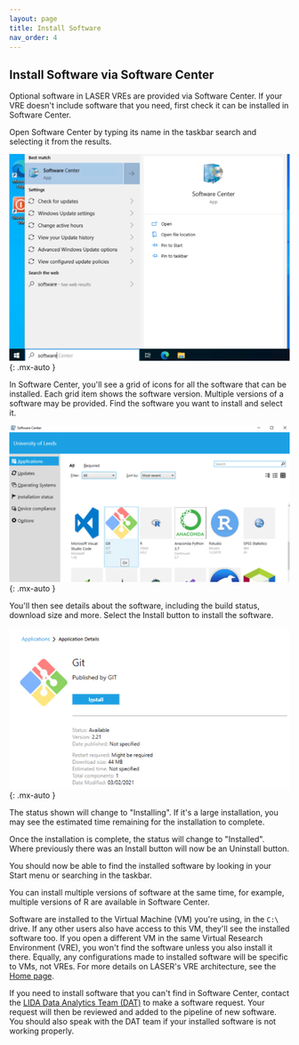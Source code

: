 ```yaml
---
layout: page
title: Install Software
nav_order: 4
---
```


## Install Software via Software Center

Optional software in LASER VREs are provided via Software Center. If your VRE doesn't include software that you need, first check it can be installed in Software Center.

Open Software Center by typing its name in the taskbar search and selecting it from the results.

![](./images/install_software/01_open_sccm.PNG)
{: .mx-auto }

In Software Center, you'll see a grid of icons for all the software that can be installed. Each grid item shows the software version. Multiple versions of a software may be provided. Find the software you want to install and select it.

![](./images/install_software/02_find_app.PNG)
{: .mx-auto }

You'll then see details about the software, including the build status, download size and more. Select the Install button to install the software.

![](./images/install_software/03_app_pane.PNG)
{: .mx-auto }

The status shown will change to "Installing". If it's a large installation, you may see the estimated time remaining for the installation to complete.

Once the installation is complete, the status will change to "Installed". Where previously there was an Install button will now be an Uninstall button.

You should now be able to find the installed software by looking in your Start menu or searching in the taskbar.

You can install multiple versions of software at the same time, for example, multiple versions of R are available in Software Center.

Software are installed to the Virtual Machine (VM) you're using, in the `C:\` drive. If any other users also have access to this VM, they'll see the installed software too. If you open a different VM in the same Virtual Research Environment (VRE), you won't find the software unless you also install it there. Equally, any configurations made to installed software will be specific to VMs, not VREs. For more details on LASER's VRE architecture, see the [Home page](index.html).

If you need to install software that you can't find in Software Center, contact the [LIDA Data Analytics Team (DAT)](mailto:ircdst@leeds.ac.uk) to make a software request. Your request will then be reviewed and added to the pipeline of new software. You should also speak with the DAT team if your installed software is not working properly.
